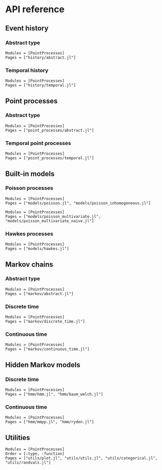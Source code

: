 # API reference

## Event history

### Abstract type

```@autodocs
Modules = [PointProcesses]
Pages = ["history/abstract.jl"]
```

### Temporal history

```@autodocs
Modules = [PointProcesses]
Pages = ["history/temporal.jl"]
```

## Point processes

### Abstract type

```@autodocs
Modules = [PointProcesses]
Pages = ["point_processes/abstract.jl"]
```

### Temporal point processes

```@autodocs
Modules = [PointProcesses]
Pages = ["point_processes/temporal.jl"]
```


## Built-in models

### Poisson processes

```@autodocs
Modules = [PointProcesses]
Pages = ["models/poisson.jl", "models/poisson_inhomogeneous.jl"]
```

```@autodocs
Modules = [PointProcesses]
Pages = ["models/poisson_multivariate.jl", "models/poisson_multivariate_naive.jl"]
```

### Hawkes processes

```@autodocs
Modules = [PointProcesses]
Pages = ["models/hawkes.jl"]
```

## Markov chains

### Abstract type

```@autodocs
Modules = [PointProcesses]
Pages = ["markov/abstract.jl"]
```

### Discrete time

```@autodocs
Modules = [PointProcesses]
Pages = ["markov/discrete_time.jl"]
```

### Continuous time

```@autodocs
Modules = [PointProcesses]
Pages = ["markov/continuous_time.jl"]
```

## Hidden Markov models

### Discrete time

```@autodocs
Modules = [PointProcesses]
Pages = ["hmm/hmm.jl", "hmm/baum_welch.jl"]
```

### Continuous time

```@autodocs
Modules = [PointProcesses]
Pages = ["hmm/mmpp.jl", "hmm/ryden.jl"]
```

## Utilities

```@autodocs
Modules = [PointProcesses]
Order = [:type, :function]
Pages = ["utils/plot.jl", "utils/utils.jl", "utils/categorical.jl", "utils/randvals.jl"]
```